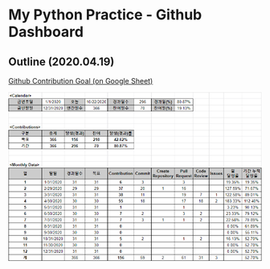 # My Python Practice - Github Dashboard


## Outline (2020.04.19)
[Github Contribution Goal (on Google Sheet)](https://docs.google.com/spreadsheets/d/1sAs7gI6XTFCzPPCxwryew0eV-0sE_hHjab5yzo3t3Mw/edit?usp=sharing)

![Github Contribution Goal (image)](https://github.com/kimpro82/MyPractice/blob/master/images/2020-10-22%20Github%20Contribution%20Goal.PNG)
